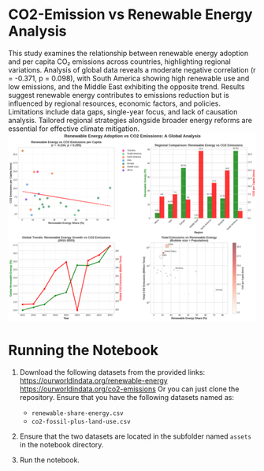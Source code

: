 # CO2-Emission vs Renewable Energy Analysis
This study examines the relationship between renewable energy adoption and per capita CO₂ emissions across countries, highlighting regional variations. Analysis of global data reveals a moderate negative correlation (r = -0.371, p = 0.098), with South America showing high renewable use and low emissions, and the Middle East exhibiting the opposite trend. Results suggest renewable energy contributes to emissions reduction but is influenced by regional resources, economic factors, and policies. Limitations include data gaps, single-year focus, and lack of causation analysis. Tailored regional strategies alongside broader energy reforms are essential for effective climate mitigation.
![Full Diagram](full_diagram.png)
# Running the Notebook

1. Download the following datasets from the provided links:
https://ourworldindata.org/renewable-energy
https://ourworldindata.org/co2-emissions
Or you can just clone the repository. Ensure that you have the following datasets named as: 
   - `renewable-share-energy.csv`  
   - `co2-fossil-plus-land-use.csv`

3. Ensure that the two datasets are located in the subfolder named `assets` in the notebook directory.

4. Run the notebook.

